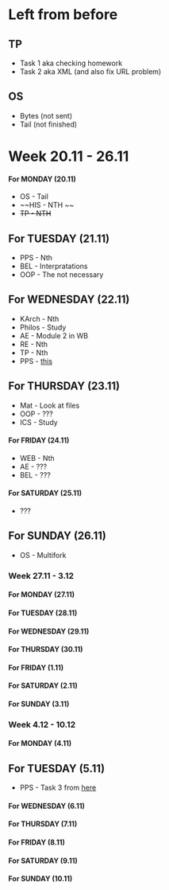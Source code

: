 # Left from before
## TP
* Task 1 aka checking homework
* Task 2 aka XML (and also fix URL problem)
## OS
* Bytes (not sent)
* Tail (not finished)

# Week 20.11 - 26.11
#### For MONDAY (20.11)
* OS - Tail
* ~~HIS - NTH ~~
* ~~TP - NTH~~
## For TUESDAY (21.11)
* PPS - Nth
* BEL - Interpratations
* OOP - The not necessary
## For WEDNESDAY (22.11)
* KArch - Nth
* Philos - Study
* AE - Module 2 in WB
* RE - Nth
* TP - Nth
* PPS - [this](https://github.com/NoHomey/PPS-ELSYS-2017-softwares/blob/master/lectures/vectors_and_matrices/lecture.pdf)
## For THURSDAY (23.11)
* Mat - Look at files
* OOP - ???
* ICS - Study
#### For FRIDAY (24.11)
* WEB - Nth
* AE - ???
* BEL - ???
#### For SATURDAY (25.11)
* ???
## For SUNDAY (26.11)
* OS - Multifork

### Week 27.11 - 3.12
#### For MONDAY (27.11)
#### For TUESDAY (28.11)
#### For WEDNESDAY (29.11)
#### For THURSDAY (30.11)
#### For FRIDAY (1.11)
#### For SATURDAY (2.11)
#### For SUNDAY (3.11)

### Week 4.12 - 10.12
#### For MONDAY (4.11)
## For TUESDAY (5.11)
* PPS - Task 3 from [here](https://github.com/NoHomey/PPS-ELSYS-2017-softwares/blob/master/lectures/vectors_and_matrices/lecture.pdf)
#### For WEDNESDAY (6.11)
#### For THURSDAY (7.11)
#### For FRIDAY (8.11)
#### For SATURDAY (9.11)
#### For SUNDAY (10.11)
